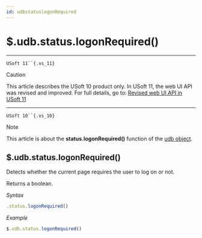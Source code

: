 ```yaml
---
id: udbstatuslogonRequired
---
```


# $.udb.status.logonRequired()



----

`USoft 11``{.vs_11}`

> [!CAUTION]
> This article describes the USoft 10 product only.
> In USoft 11, the web UI API was revised and improved. For full details, go to:
> [Revised web UI API in USoft 11](/docs/Web%20and%20app%20UIs/UDB%20udb/Revised%20web%20UI%20API%20in%20USoft%2011.md)

----

`USoft 10``{.vs_10}`

> [!NOTE]
> This article is about the **status.logonRequired()** function of the [udb object](/docs/Web%20and%20app%20UIs/UDB%20udb).

## **$.udb.status.logonRequired()**

Detects whether the current page requires the user to log on or not.

Returns a boolean.

*Syntax*

```js
.status.logonRequired()
```

*Example*

```js
$.udb.status.logonRequired()
```

 